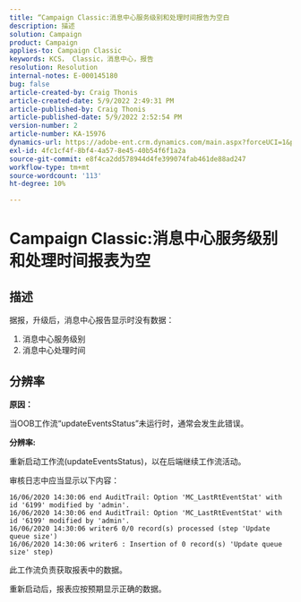 ```yaml
---
title: “Campaign Classic:消息中心服务级别和处理时间报告为空白
description: 描述
solution: Campaign
product: Campaign
applies-to: Campaign Classic
keywords: KCS， Classic，消息中心，报告
resolution: Resolution
internal-notes: E-000145180
bug: false
article-created-by: Craig Thonis
article-created-date: 5/9/2022 2:49:31 PM
article-published-by: Craig Thonis
article-published-date: 5/9/2022 2:52:54 PM
version-number: 2
article-number: KA-15976
dynamics-url: https://adobe-ent.crm.dynamics.com/main.aspx?forceUCI=1&pagetype=entityrecord&etn=knowledgearticle&id=7f60453b-a7cf-ec11-a7b5-00224809c196
exl-id: 4fc1cf4f-8bf4-4a57-8e45-40b54f6f1a2a
source-git-commit: e8f4ca2dd578944d4fe399074fab461de88ad247
workflow-type: tm+mt
source-wordcount: '113'
ht-degree: 10%

---
```


# Campaign Classic:消息中心服务级别和处理时间报表为空

## 描述


据报，升级后，消息中心报告显示时没有数据：

1. 消息中心服务级别
2. 消息中心处理时间


## 分辨率


<b>原因： </b>

当OOB工作流“updateEventsStatus”未运行时，通常会发生此错误。

<b>分辨率:</b>

重新启动工作流(updateEventsStatus)，以在后端继续工作流活动。

审核日志中应当显示以下内容：


```
16/06/2020 14:30:06 end AuditTrail: Option 'MC_LastRtEventStat' with id '6199' modified by 'admin'.
16/06/2020 14:30:06 end AuditTrail: Option 'MC_LastRtEventStat' with id '6199' modified by 'admin'.
16/06/2020 14:30:06 writer6 0/0 record(s) processed (step 'Update queue size')
16/06/2020 14:30:06 writer6 : Insertion of 0 record(s) 'Update queue size' step)
```


此工作流负责获取报表中的数据。

重新启动后，报表应按预期显示正确的数据。
